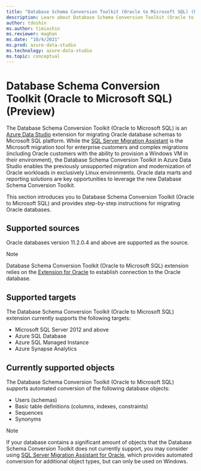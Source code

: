 ```yaml
---
title: "Database Schema Conversion Toolkit (Oracle to Microsoft SQL) (Preview)"
description: Learn about Database Schema Conversion Toolkit (Oracle to Microsoft SQL) and follow step-by-step instructions for migrating Oracle databases to Microsoft SQL platform.
author: tdoshin
ms.author: timioshin
ms.reviewer: maghan
ms.date: "10/4/2021"
ms.prod: azure-data-studio
ms.technology: azure-data-studio
ms.topic: conceptual
---
```


# Database Schema Conversion Toolkit (Oracle to Microsoft SQL) (Preview)

The Database Schema Conversion Toolkit (Oracle to Microsoft SQL) is an [Azure Data Studio](../../../what-is-azure-data-studio.md) extension for migrating Oracle database schemas to Microsoft SQL platform. While the [SQL Server Migration Assistant](../../../../ssma/oracle/sql-server-migration-assistant-for-oracle-oracletosql.md) is the Microsoft migration tool for enterprise customers and complex migrations (including Oracle customers with the ability to provision a Windows VM in their environment), the Database Schema Conversion Toolkit in Azure Data Studio enables the previously unsupported migration and modernization of Oracle workloads in exclusively Linux environments. Oracle data marts and reporting solutions are key opportunities to leverage the new Database Schema Conversion Toolkit.

This section introduces you to Database Schema Conversion Toolkit (Oracle to Microsoft SQL) and provides step-by-step instructions for migrating Oracle databases.

## Supported sources

Oracle databases version 11.2.0.4 and above are supported as the source.

> [!NOTE]
> Database Schema Conversion Toolkit (Oracle to Microsoft SQL) extension relies on the [Extension for Oracle](../../extension-for-oracle.md) to establish connection to the Oracle database.

## Supported targets

The Database Schema Conversion Toolkit (Oracle to Microsoft SQL) extension currently supports the following targets:

- Microsoft SQL Server 2012 and above
- Azure SQL Database
- Azure SQL Managed Instance
- Azure Synapse Analytics

## Currently supported objects

The Database Schema Conversion Toolkit (Oracle to Microsoft SQL) supports automated conversion of the following database objects:

- Users (schemas)
- Basic table definitions (columns, indexes, constraints)
- Sequences
- Synonyms

> [!NOTE]
> If your database contains a significant amount of objects that the Database Schema Conversion Toolkit does not currently support, you may consider using [SQL Server Migration Assistant for Oracle](../../../../ssma/oracle/sql-server-migration-assistant-for-oracle-oracletosql.md), which provides automated conversion for additional object types, but can only be used on Windows.

